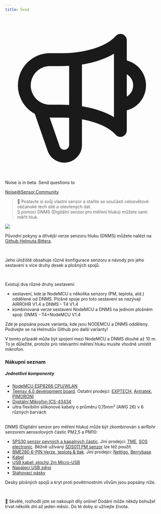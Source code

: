 ```yaml
---
title: Úvod
---
```


  <div class="max-w-screen-xl mx-auto pb-5">
    <div class="p-2 rounded-lg bg-indigo-100 shadow-lg sm:p-3">
    <div class="flex items-center">
          <span class="p-2 rounded-lg bg-indigo-500">
            <svg class="h-8 w-8 text-white" fill="none" viewBox="0 0 24 24" stroke="currentColor">
              <path stroke-linecap="round" stroke-linejoin="round" stroke-width="2" d="M11 5.882V19.24a1.76 1.76 0 01-3.417.592l-2.147-6.15M18 13a3 3 0 100-6M5.436 13.683A4.001 4.001 0 017 6h1.832c4.1 0 7.625-1.234 9.168-3v14c-1.543-1.766-5.067-3-9.168-3H7a3.988 3.988 0 01-1.564-.317z" />
            </svg>
          </span>
        <div class="flex-wrap flex">
          <p class="pt-1 text-indigo-700 font-medium">
              Noise is in beta. Send questions to</p>
        <a href="mailto:Noise@Sensor.Community" class="ml-1 font-medium underline text-white hover:text-yellow-600">
                Noise@Sensor.Community</a>
        </div>
    </div>
  </div>
</div>


> 🚧 Postavte si svůj vlastní senzor a staňte se součástí celosvětové občanské tech sítě a otevřených dat. <br> S pomocí DNMS (Digitální senzor pro měření hluku) můžete sami měřit hluk.

 <img src="../docs/dnms/dnms-noise-measuring-sensor-kit.jpg" style="display: block; margin: 1em 0" loading="lazy"/>


Původní pokyny a dřívější verze senzoru hluku (DNMS) můžete nalézt na [Github Helmuta Bittera](https://github.com/hbitter/DNMS/tree/master/Manual).

<br>

Jeho úložiště obsahuje různé konfigurace senzoru a návody pro jeho sestavení s více druhy desek a plošných spojů.

 <br>

Existují dva různé druhy sestavení:

* sestavení, kde je NodeMCU s několika senzory (PM, teplota, atd.) oddělené od DNMS. Plošné spoje pro toto sestavení se nazývají AIRROHR V1.4 a DNMS - T4 V1.4
* kombinovaná verze sestavení NodeMCU a DNMS na jednom plošném spoji: DNMS - T4+NodeMCU V1.4

 Zde je popsána pouze varianta, kde jsou NODEMCU a DNMS odděleny. Podívejte se na Helmutův Github pro další varianty!

  V tomto případě může být spojení mezi NodeMCU a DNMS dlouhé až 10 m. To je důležité, protože pro relevantní měření hluku musíte vhodně umístit mikrofon.

### Nákupní seznam

##### Jednotlivé komponenty
* [NodeMCU ESP8266 CPU/WLAN](https://www.aliexpress.com/wholesale?groupsort=1&SortType=price_asc&SearchText=nodemcu+v3+esp8266+ch340)
* [Teensy 4.0 development board](https://www.pjrc.com/store/teensy40.html). Ostatní prodejci: [EXPTECH](https://www.exp-tech.de/plattformen/teensy/9596/teensy-4.0-development-board), [Antratek](https://www.antratek.de/teensy-4-0), [PIMORONI](https://shop.pimoroni.com/products/teensy-4-0-development-board)
* [Digitální Mikrofon ICS-43434](https://www.tindie.com/products/onehorse/ics43434-i2s-digital-microphone/)
* ultra flexibilní silikonové kabely o průměru 0,15mm² (AWG 26) v 6 různých barvách
<br>
DNMS (Digitální senzor pro měření hluku) může být zkombinován s airRohr senzorem aerosolových částic PM2,5 a PM10:

* [SPS30 senzor pevných a kapalných částic](https://www.sparkfun.com/products/15103). Jiní prodejci: [TME](https://www.tme.eu/de/details/sps30/gassensoren/sensirion/1-101638-10/?brutto=1), [SOS electronic](https://www.soselectronic.de/products/sensirion/sps30-2-304234). Běžně užívaný [SDS011 PM senzor](https://de.aliexpress.com/wholesale?catId=0&initiative_id=AS_20200813122806&SearchText=sds011) lze též použít.
* [BME280 6-PIN Verze, teplota & tlak](https://www.aliexpress.com/wholesale?catId=0&initiative_id=SB_20200308040440&SearchText=bme280+-5V+%2B3.3V). Jiní prodejci: [Nettigo](https://nettigo.eu/products/module-pressure-humidity-and-temperature-sensor-bosch-bme280), [Berrybase](https://www.berrybase.de/bauelemente/sensoren-module/feuchtigkeit/bme680-breakout-board-4in1-sensor-f-252-r-temperatur-luftfeuchtigkeit-luftdruck-und-luftg-252-t)
* [Kabel](http://www.aliexpress.com/wholesale?groupsort=1&SortType=price_asc&SearchText=Dupont+cable+20cm+female-female)
* [USB kabel: plochý 2m Micro-USB](https://www.aliexpress.com/wholesale?catId=0&initiative_id=SB_20200308040708&SearchText=micro+usb+flat+cable+2m)
* [Napájecí USB zdroj](https://www.aliexpress.com/wholesale?catId=0&initiative_id=SB_20200308040834&SearchText=single+micro+usb+eu+power+supply)
* [Stahovací pásky](https://www.aliexpress.com/wholesale?catId=0&initiative_id=SB_20200308040852&SearchText=cable+straps)

Desky plošných spojů a kryt proti povětrnostním vlivům jsou popsány níže.

<br>

🙌 Skvělé, rozhodli jste se nakoupit díly online! Dodání může někdy bohužel trvat několik dní až jeden měsíc. Do té doby si užívejte života.
